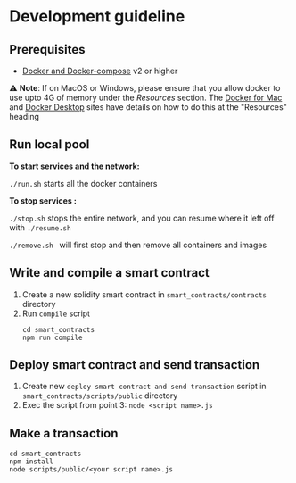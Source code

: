 # Development guideline

## Prerequisites

- [Docker and Docker-compose](https://docs.docker.com/compose/install/) v2 or higher

⚠️ **Note**: If on MacOS or Windows, please ensure that you allow docker to use upto 4G of memory under the _Resources_ section. The [Docker for Mac](https://docs.docker.com/docker-for-mac/) and [Docker Desktop](https://docs.docker.com/docker-for-windows/) sites have details on how to do this at the "Resources" heading

## Run local pool

**To start services and the network:**

`./run.sh` starts all the docker containers

**To stop services :**

`./stop.sh` stops the entire network, and you can resume where it left off with `./resume.sh`

`./remove.sh ` will first stop and then remove all containers and images

## Write and compile a smart contract

1) Create a new solidity smart contract in `smart_contracts/contracts` directory
2) Run `compile` script 
    ```
    cd smart_contracts
    npm run compile
    ```

## Deploy smart contract and send transaction

1) Create new `deploy smart contract and send transaction` script in `smart_contracts/scripts/public` directory
2) Exec the script from point 3: `node <script name>.js`

## Make a transaction

```
cd smart_contracts
npm install
node scripts/public/<your script name>.js
```